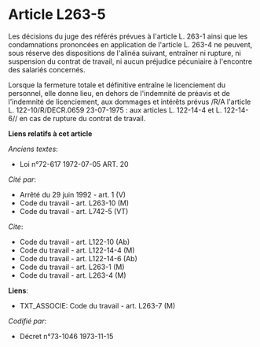 # Article L263-5

Les décisions du juge des référés prévues à l'article L. 263-1 ainsi que les condamnations prononcées en application de
l'article L. 263-4 ne peuvent, sous réserve des dispositions de l'alinéa suivant, entraîner ni rupture, ni suspension du
contrat de travail, ni aucun préjudice pécuniaire à l'encontre des salariés concernés.

Lorsque la fermeture totale et définitive entraîne le licenciement du personnel, elle donne lieu, en dehors de l'indemnité de
préavis et de l'indemnité de licenciement, aux dommages et intérêts prévus /R/A l'article L. 122-10/R/DECR.0659 23-07-1975 :
aux articles L. 122-14-4 et L. 122-14-6// en cas de rupture du contrat de travail.

**Liens relatifs à cet article**

_Anciens textes_:

  - Loi n°72-617 1972-07-05 ART. 20

_Cité par_:

  - Arrêté du 29 juin 1992 - art. 1 (V)
  - Code du travail - art. L263-10 (M)
  - Code du travail - art. L742-5 (VT)

_Cite_:

  - Code du travail - art. L122-10 (Ab)
  - Code du travail - art. L122-14-4 (M)
  - Code du travail - art. L122-14-6 (Ab)
  - Code du travail - art. L263-1 (M)
  - Code du travail - art. L263-4 (M)

**Liens**:

  - TXT_ASSOCIE: Code du travail - art. L263-7 (M)

_Codifié par_:

  - Décret n°73-1046 1973-11-15
